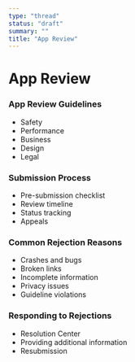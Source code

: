 ```yaml
---
type: "thread"
status: "draft"
summary: ""
title: "App Review"
---
```


# App Review


### App Review Guidelines
- Safety
- Performance
- Business
- Design
- Legal

### Submission Process
- Pre-submission checklist
- Review timeline
- Status tracking
- Appeals

### Common Rejection Reasons
- Crashes and bugs
- Broken links
- Incomplete information
- Privacy issues
- Guideline violations

### Responding to Rejections
- Resolution Center
- Providing additional information
- Resubmission

